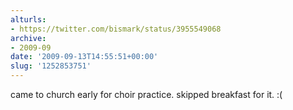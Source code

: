 ```yaml
---
alturls:
- https://twitter.com/bismark/status/3955549068
archive:
- 2009-09
date: '2009-09-13T14:55:51+00:00'
slug: '1252853751'
---
```


came to church early for choir practice. skipped breakfast for it. :(

